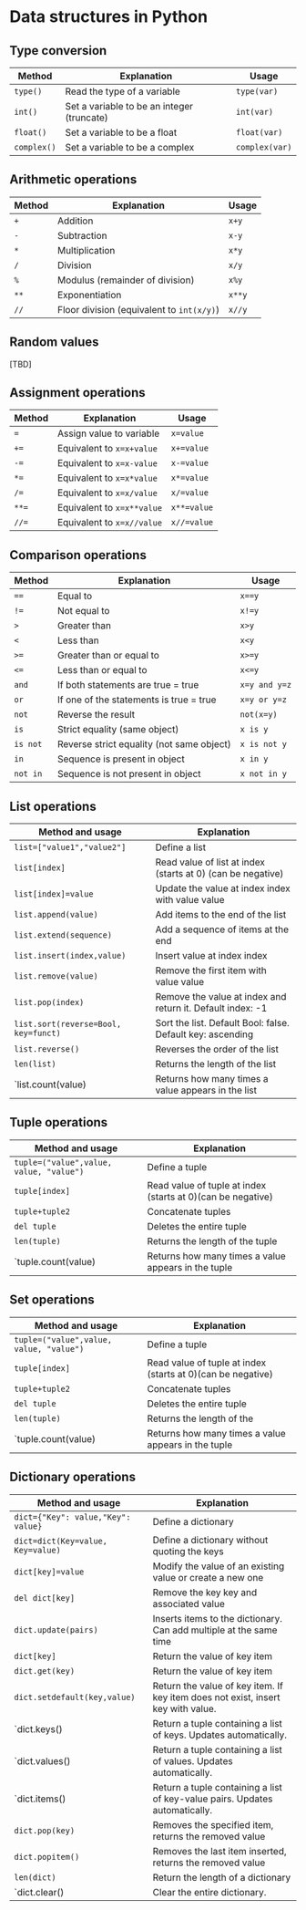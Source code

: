 # Data structures in Python

## Type conversion

| Method	| Explanation					| Usage		  |
|---------------|-----------------------------------------------|-----------------|
|`type()`	|Read the type of a variable			|`type(var)`	  |
|`int()`	|Set a variable to be an integer (truncate)	| `int(var)`	  |
|`float()`	|Set a variable to be a float 			|`float(var)`	  |
|`complex()`	|Set a variable to be a complex			|`complex(var)`	  |

## Arithmetic operations

| Method       	 | Explanation 					| Usage		  |
|----------------|----------------------------------------------|-----------------|
| `+` 	 	 | Addition 			 		| `x+y` 	  |
| `-`		 | Subtraction   				| `x-y`		  |
| `*`    	 | Multiplication 				| `x*y`		  |
| `/` 		 | Division			 		| `x/y`	 	  |
| `%` 	 	 | Modulus (remainder of division) 		| `x%y` 	  |
| `**`		 | Exponentiation   				| `x**y`	  |
| `//`    	 | Floor division (equivalent to `int(x/y)`) 	| `x//y`	  |

## Random values
[TBD]

## Assignment operations

| Method       	 | Explanation 					| Usage 	  |
|----------------|----------------------------------------------|-----------------|
| `=` 	 	 | Assign value to variable	 		| `x=value` 	  |
| `+=`		 | Equivalent to `x=x+value`   			| `x+=value`	  |
| `-=`    	 | Equivalent to `x=x-value` 			| `x-=value`	  |
| `*=` 		 | Equivalent to `x=x*value`	 		| `x*=value` 	  |
| `/=` 	 	 | Equivalent to `x=x/value`	 		| `x/=value` 	  |
| `**=`		 | Equivalent to `x=x**value` 			| `x**=value`	  |
| `//=`    	 | Equivalent to `x=x//value`		 	| `x//=value`	  |

## Comparison operations

| Method       	 | Explanation 					| Usage		  |
|----------------|----------------------------------------------|-----------------|
| `==` 	 	 | Equal to 			 		| `x==y` 	  |
| `!=`		 | Not equal to   				| `x!=y`	  |
| `>`    	 | Greater than 				| `x>y`		  |
| `<` 		 | Less than			 		| `x<y`	 	  |
| `>=` 	 	 | Greater than or equal to 	 		| `x>=y` 	  |
| `<=`		 | Less than or equal to			| `x<=y`	  |
| `and`		 | If both statements are true = true		| `x=y and y=z`	  |
| `or`		 | If one of the statements is true = true	| `x=y or y=z` 	  |
| `not`		 | Reverse the result				| `not(x=y)`	  |
| `is`		 | Strict equality (same object)		| `x is y`	  |
| `is not`	 | Reverse strict equality (not same object)	| `x is not y`    |
| `in`		 | Sequence is present in object		| `x in y`	  |
| `not in`	 | Sequence is not present in object		| `x not in y`    |

## List operations

| Method and usage  			 | Explanation 							 |  
|----------------------------------------|---------------------------------------------------------------|
| `list=["value1","value2"]` 	 	 | Define a list 		 				 |
| `list[index]` 			 | Read value of list at index (starts at 0)	(can be negative)|
| `list[index]=value`		 | Update the value at index index with value value	 |
| `list.append(value)` 			 | Add items to the end of the list				 |
| `list.extend(sequence)`		 | Add a sequence of items at the end				 |
| `list.insert(index,value)`		 | Insert value at index index				 |
| `list.remove(value)`			 | Remove the first item with value value			 |
| `list.pop(index)`			 | Remove the value at index and return it. Default index: -1 	 |
| `list.sort(reverse=Bool, key=funct)`	 | Sort the list. Default Bool: false. Default key: ascending	 |
| `list.reverse()` 			 | Reverses the order of the list				 |
| `len(list)` 				 | Returns the length of the list				 |
| `list.count(value)			 | Returns how many times a value appears in the list	 	 |


## Tuple operations

| Method and usage  			 | Explanation 							 |  
|----------------------------------------|---------------------------------------------------------------|
| `tuple=("value",value, value, "value")`| Define a tuple 		 				 |
| `tuple[index]` 			 | Read value of tuple at index (starts at 0)(can be negative)	 |
| `tuple+tuple2` 			 | Concatenate tuples						 |
| `del tuple`				 | Deletes the entire tuple					 |
| `len(tuple)` 				 | Returns the length of the tuple			 	 |
| `tuple.count(value)			 | Returns how many times a value appears in the tuple	 	 |

## Set operations

| Method and usage  			 | Explanation 							 |  
|----------------------------------------|---------------------------------------------------------------|
| `tuple=("value",value, value, "value")`| Define a tuple 		 				 |
| `tuple[index]` 			 | Read value of tuple at index (starts at 0)(can be negative)	 |
| `tuple+tuple2` 			 | Concatenate tuples						 |
| `del tuple`				 | Deletes the entire tuple					 |
| `len(tuple)` 				 | Returns the length of the 				 |
| `tuple.count(value)			 | Returns how many times a value appears in the tuple	 	 |

## Dictionary operations

| Method and usage  			 | Explanation 							 			|  
|----------------------------------------|--------------------------------------------------------------------------------------|
| `dict={"Key": value,"Key": value}` 	 | Define a dictionary 		 				 			|
| `dict=dict(Key=value, Key=value)`	 | Define a dictionary without quoting the keys			 			|
| `dict[key]=value`			 | Modify the value of an existing value or create a new one 	 			|
| `del dict[key]`			 | Remove the key key and associated value 			 			|
| `dict.update(pairs)`			 | Inserts items to the dictionary. Can add multiple at the same time 			|
| `dict[key]`				 | Return the value of key item					 			|
| `dict.get(key)`			 | Return the value of key item								|
| `dict.setdefault(key,value)`		 | Return the value of key item. If key item does not exist, insert key with value.	|
| `dict.keys()				 | Return a tuple containing a list of keys. Updates automatically.			|
| `dict.values()			 | Return a tuple containing a list of values. Updates automatically.			|
| `dict.items()			 	 | Return a tuple containing a list of key-value pairs. Updates automatically. 		|
| `dict.pop(key)`			 | Removes the specified item, returns the removed value				|
| `dict.popitem()`			 | Removes the last item inserted, returns the removed value				|
| `len(dict)`				 | Return the length of a dictionary				 			|
| `dict.clear()				 | Clear the entire dictionary.								|
